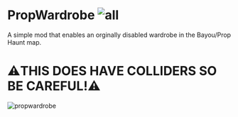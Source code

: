 # PropWardrobe ![all](https://img.shields.io/github/downloads/elliotsilly/PropWardrobe/total)
A simple mod that enables an orginally disabled wardrobe in the Bayou/Prop Haunt map.

# ⚠️THIS DOES HAVE COLLIDERS SO BE CAREFUL!⚠️

![propwardrobe](https://github.com/user-attachments/assets/688c5c76-0b7a-465d-932d-a576bede7225)
